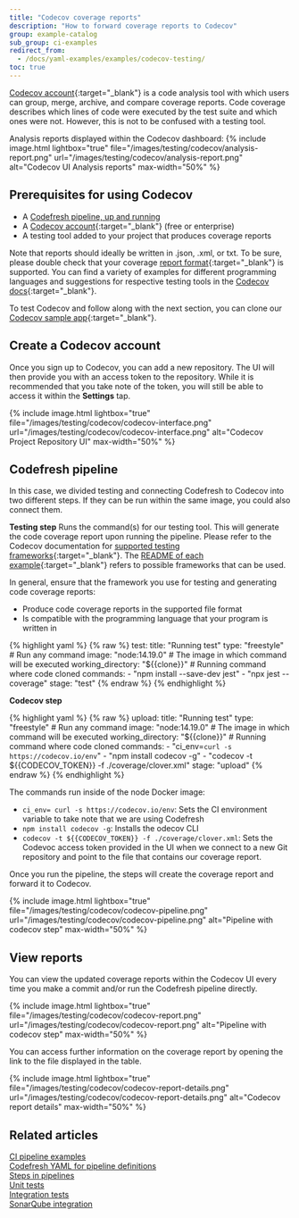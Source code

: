 ```yaml
---
title: "Codecov coverage reports"
description: "How to forward coverage reports to Codecov"
group: example-catalog
sub_group: ci-examples
redirect_from:
  - /docs/yaml-examples/examples/codecov-testing/
toc: true
---
```


[Codecov account](https://codecov.io/){:target="\_blank"} is a code analysis tool with which users can group, merge, archive, and compare coverage reports. Code coverage describes which lines of code were executed by the test suite and which ones were not. However, this is not to be confused with a testing tool.

Analysis reports displayed within the Codecov dashboard:
{% include image.html 
lightbox="true" 
file="/images/testing/codecov/analysis-report.png" 
url="/images/testing/codecov/analysis-report.png" 
alt="Codecov UI Analysis reports" 
max-width="50%" 
%}

## Prerequisites for using Codecov

* A [Codefresh pipeline, up and running]({{site.baseurl}}/docs/administration/account-user-management/create-codefresh-account/)
* A [Codecov account](https://codecov.io/){:target="\_blank"} (free or enterprise)
* A testing tool added to your project that produces coverage reports

Note that reports should ideally be written in .json, .xml, or txt. To be sure, please double check that your coverage [report format](https://docs.codecov.io/docs/supported-report-formats){:target="\_blank"} is supported. You can find a variety of examples for different programming languages and suggestions for respective testing tools in the [Codecov docs](https://docs.codecov.io/docs/supported-languages){:target="\_blank"}.

To test Codecov and follow along with the next section, you can clone our [Codecov sample app](https://github.com/codefresh-contrib/codecov-sample-app){:target="\_blank"}.

## Create a Codecov account

Once you sign up to Codecov, you can add a new repository. The UI will then provide you with an access token to the repository. While it is recommended that you take note of the token, you will still be able to access it within the **Settings** tap.

{% include image.html 
lightbox="true" 
file="/images/testing/codecov/codecov-interface.png" 
url="/images/testing/codecov/codecov-interface.png" 
alt="Codecov Project Repository UI" 
max-width="50%" 
%}

## Codefresh pipeline

In this case, we divided testing and connecting Codefresh to Codecov into two different steps. If they can be run within the same image, you could also connect them. 

**Testing step**
Runs the command(s) for our testing tool. This will generate the code coverage report upon running the pipeline. Please refer to the Codecov documentation for [supported testing frameworks](https://docs.codecov.io/docs/supported-report-formats){:target="\_blank"}. The [README of each example](https://docs.codecov.io/docs/supported-languages){:target="\_blank"} refers to possible frameworks that can be used.

In general, ensure that the framework you use for testing and generating code coverage reports:
* Produce code coverage reports in the supported file format
* Is compatible with the programming language that your program is written in

{% highlight yaml %}
{% raw %}
 test:
    title: "Running test"
    type: "freestyle" # Run any command
    image: "node:14.19.0" # The image in which command will be executed
    working_directory: "${{clone}}" # Running command where code cloned
    commands:
      - "npm install --save-dev jest"
      - "npx jest --coverage"
    stage: "test"
{% endraw %}
{% endhighlight %}

**Codecov step**

{% highlight yaml %}
{% raw %}
upload:
      title: "Running test"
      type: "freestyle" # Run any command
      image: "node:14.19.0" # The image in which command will be executed
      working_directory: "${{clone}}" # Running command where code cloned
      commands:
        - "ci_env=`curl -s https://codecov.io/env`"
        - "npm install codecov -g"
        - "codecov -t ${{CODECOV_TOKEN}} -f ./coverage/clover.xml"
      stage: "upload"
{% endraw %}
{% endhighlight %}

The commands run inside of the node Docker image:
* `ci_env= curl -s https://codecov.io/env`: Sets the CI environment variable to take note that we are using Codefresh
* `npm install codecov -g`: Installs the odecov CLI
* `codecov -t ${{CODECOV_TOKEN}} -f ./coverage/clover.xml`: Sets the Codevoc access token provided in the UI when we connect to a new Git repository and point to the file that contains our coverage report.

Once you run the pipeline, the steps will create the coverage report and forward it to Codecov.

{% include image.html 
lightbox="true" 
file="/images/testing/codecov/codecov-pipeline.png" 
url="/images/testing/codecov/codecov-pipeline.png" 
alt="Pipeline with codecov step" 
max-width="50%" 
%}

## View reports

You can view the updated coverage reports within the Codecov UI every time you make a commit and/or run the Codefresh pipeline directly.

{% include image.html 
lightbox="true" 
file="/images/testing/codecov/codecov-report.png" 
url="/images/testing/codecov/codecov-report.png" 
alt="Pipeline with codecov step" 
max-width="50%" 
%}

You can access further information on the coverage report by opening the link to the file displayed in the table.

{% include image.html 
lightbox="true" 
file="/images/testing/codecov/codecov-report-details.png" 
url="/images/testing/codecov/codecov-report-details.png" 
alt="Codecov report details" 
max-width="50%" 
%}

## Related articles
[CI pipeline examples]({{site.baseurl}}/docs/example-catalog/examples/#ci-examples)  
[Codefresh YAML for pipeline definitions]({{site.baseurl}}/docs/pipelines/what-is-the-codefresh-yaml/)  
[Steps in pipelines]({{site.baseurl}}/docs/pipelines/steps/)  
[Unit tests]({{site.baseurl}}/docs/testing/unit-tests/)  
[Integration tests]({{site.baseurl}}/docs/testing/integration-tests/)  
[SonarQube integration]({{site.baseurl}}/docs/testing/sonarqube-integration/) 

